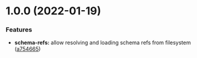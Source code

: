 # 1.0.0 (2022-01-19)


### Features

* **schema-refs:** allow resolving and loading schema refs from filesystem ([a754665](https://github.com/mister-what/esbuild-plugin-ajv/commit/a7546659fb7108217c782f6bff11889816a45a07))
